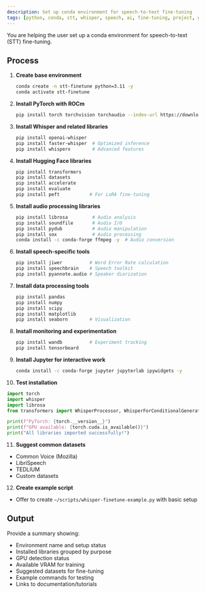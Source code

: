 ```yaml
---
description: Set up conda environment for speech-to-text fine-tuning
tags: [python, conda, stt, whisper, speech, ai, fine-tuning, project, gitignored]
---
```


You are helping the user set up a conda environment for speech-to-text (STT) fine-tuning.

## Process

1. **Create base environment**
   ```bash
   conda create -n stt-finetune python=3.11 -y
   conda activate stt-finetune
   ```

2. **Install PyTorch with ROCm**
   ```bash
   pip install torch torchvision torchaudio --index-url https://download.pytorch.org/whl/rocm6.0
   ```

3. **Install Whisper and related libraries**
   ```bash
   pip install openai-whisper
   pip install faster-whisper  # Optimized inference
   pip install whisperx        # Advanced features
   ```

4. **Install Hugging Face libraries**
   ```bash
   pip install transformers
   pip install datasets
   pip install accelerate
   pip install evaluate
   pip install peft           # For LoRA fine-tuning
   ```

5. **Install audio processing libraries**
   ```bash
   pip install librosa         # Audio analysis
   pip install soundfile       # Audio I/O
   pip install pydub           # Audio manipulation
   pip install sox             # Audio processing
   conda install -c conda-forge ffmpeg -y  # Audio conversion
   ```

6. **Install speech-specific tools**
   ```bash
   pip install jiwer          # Word Error Rate calculation
   pip install speechbrain    # Speech toolkit
   pip install pyannote.audio # Speaker diarization
   ```

7. **Install data processing tools**
   ```bash
   pip install pandas
   pip install numpy
   pip install scipy
   pip install matplotlib
   pip install seaborn        # Visualization
   ```

8. **Install monitoring and experimentation**
   ```bash
   pip install wandb          # Experiment tracking
   pip install tensorboard
   ```

9. **Install Jupyter for interactive work**
   ```bash
   conda install -c conda-forge jupyter jupyterlab ipywidgets -y
   ```

10. **Test installation**
   ```python
   import torch
   import whisper
   import librosa
   from transformers import WhisperProcessor, WhisperForConditionalGeneration

   print(f"PyTorch: {torch.__version__}")
   print(f"GPU available: {torch.cuda.is_available()}")
   print("All libraries imported successfully!")
   ```

11. **Suggest common datasets**
   - Common Voice (Mozilla)
   - LibriSpeech
   - TEDLIUM
   - Custom datasets

12. **Create example script**
   - Offer to create `~/scripts/whisper-finetune-example.py` with basic setup

## Output

Provide a summary showing:
- Environment name and setup status
- Installed libraries grouped by purpose
- GPU detection status
- Available VRAM for training
- Suggested datasets for fine-tuning
- Example commands for testing
- Links to documentation/tutorials
